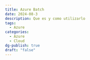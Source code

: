 ```yaml
---
title: Azure Batch
date: 2024-08-3
description: Que es y como utilizarlo
tags:
  - Azure
categories:
  - Azure
  - Cloud
dg-publish: true
draft: "false"
---
```


